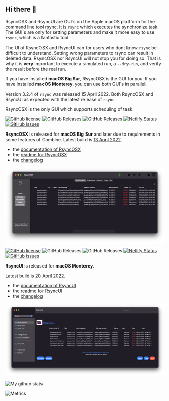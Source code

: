 ## Hi there 👋

RsyncOSX and RsyncUI are GUI´s on the Apple macOS plattform for the command line tool [rsync](https://github.com/WayneD/rsync). It is `rsync` which executes the synchronize task. The GUI´s are only for setting parameters and make it more easy to use `rsync`, which is a fantastic tool.

The UI of RsyncOSX and RsyncUI can for users who dont know `rsync` be difficult to understand. Setting wrong parameters to rsync can result in deleted data. RsyncOSX nor RsyncUI will not stop you for doing so. That is why it is **very** important to execute a simulated run, a `--dry-run`, and verify the result before the real run.

If you have installed **macOS Big Sur**, RsyncOSX is the GUI for you. If you have installed **macOS Monterey**, you can use both GUI´s in parallell.

Version  3.2.4 of `rsync` was released 15 April 2022. Both RsyncOSX and RsyncUI as expected with the latest release of `rsync`.

RsyncOSX is the only GUI which supports scheduling of task.

[![GitHub license](https://img.shields.io/github/license/rsyncOSX/RsyncOSX)](https://github.com/rsyncOSX/RsyncOSX/blob/master/Licence.MD) ![GitHub Releases](https://img.shields.io/github/downloads/rsyncosx/RsyncOSX/v6.7.2/total) ![GitHub Releases](https://img.shields.io/github/downloads/rsyncosx/RsyncOSX/v6.7.1/total) [![Netlify Status](https://api.netlify.com/api/v1/badges/d375f6d7-dc9f-4913-ab43-bfd46d172eb2/deploy-status)](https://app.netlify.com/sites/rsyncosx/deploys) [![GitHub issues](https://img.shields.io/github/issues/rsyncOSX/RsyncOSX)](https://github.com/rsyncOSX/RsyncOSX/issues)

**RsyncOSX** is released for **macOS Big Sur** and later due to requirements in some features of Combine. Latest build is [13 April 2022](https://github.com/rsyncOSX/RsyncOSX/releases).

- the [documentation of RsyncOSX](https://rsyncosx.netlify.app/)
- the [readme for RsyncOSX](https://github.com/rsyncOSX/RsyncOSX/blob/master/RsyncOSX.md)
- the [changelog](https://rsyncosx.netlify.app/post/changelog/)

![](images/rsyncosx.png)

[![GitHub license](https://img.shields.io/github/license/rsyncOSX/RsyncUI)](https://github.com/rsyncOSX/RsyncUI/blob/main/Licence.MD) ![GitHub Releases](https://img.shields.io/github/downloads/rsyncosx/RsyncUI/v1.2.8/total) ![GitHub Releases](https://img.shields.io/github/downloads/rsyncosx/RsyncUI/v1.2.7/total) [![Netlify Status](https://api.netlify.com/api/v1/badges/1d14d49b-ff14-4142-b135-771db071b58a/deploy-status)](https://app.netlify.com/sites/rsyncui/deploys) [![GitHub issues](https://img.shields.io/github/issues/rsyncOSX/RsyncUI)](https://github.com/rsyncOSX/RsyncUI/issues)

**RsyncUI** is released for **macOS Monterey**.

Latest build is [20 April 2022](https://github.com/rsyncOSX/RsyncUI/releases).

  - the [documentation of RsyncUI](https://rsyncui.netlify.app/)
  - the [readme for RsyncUI](https://github.com/rsyncOSX/RsyncUI/)
  - the [changelog](https://rsyncui.netlify.app/post/changelog/)

![](images/rsyncui.png)

![My github stats](https://github-readme-stats.vercel.app/api?username=rsyncOSX&show_icons=true&hide_border=true&theme=dark)

![Metrics](https://metrics.lecoq.io/rsyncOSX?template=classic&config.timezone=Europe%2FOslo)
